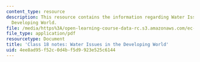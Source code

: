 ```yaml
---
content_type: resource
description: This resource contains the information regarding Water Issues in the
  Developing World.
file: /media/https%3A/open-learning-course-data-rc.s3.amazonaws.com/ec-701j-d-lab-i-development-fall-2009/4ee8ad95f52c0d4bf5d9923e525c6144_MITEC_701JF09_lec18_notes.pdf
file_type: application/pdf
resourcetype: Document
title: 'Class 18 notes: Water Issues in the Developing World'
uid: 4ee8ad95-f52c-0d4b-f5d9-923e525c6144
---
```

